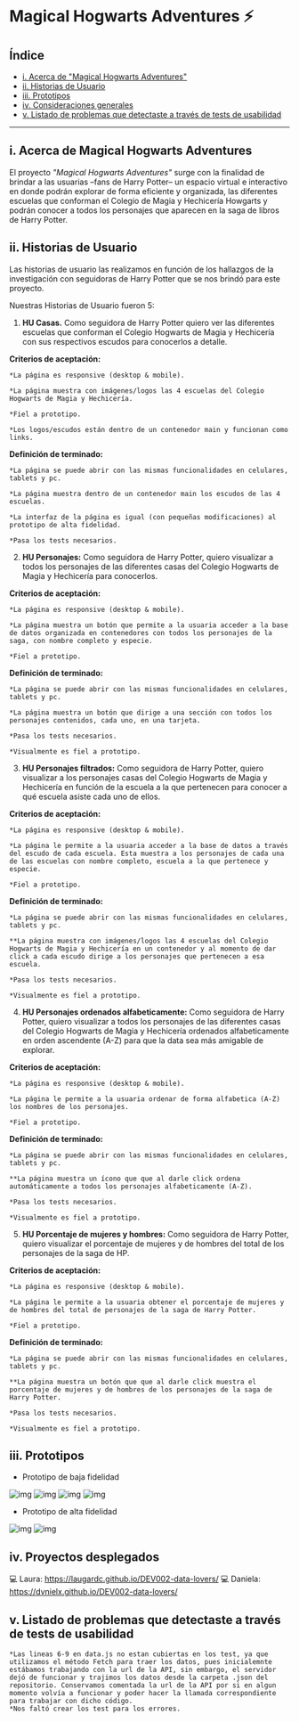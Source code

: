 # Magical Hogwarts Adventures ⚡️

## Índice

* [i. Acerca de "Magical Hogwarts Adventures"](#1-acerca-de-Magical_Hogwarts-Adventures)
* [ii. Historias de Usuario](#2-historias-de-usuario)
* [iii. Prototipos](#3-prototipos)
* [iv. Consideraciones generales](#4-consideraciones-generales)
* [v. Listado de problemas que detectaste a través de tests de usabilidad](#v-listado-de-problemas-que-detectaste-a-través-de-tests-de-usabilidad)


***

## i. Acerca de Magical Hogwarts Adventures

El proyecto _"Magical Hogwarts Adventures"_ surge con la finalidad de brindar a las usuarias –fans de Harry Potter– un espacio virtual e interactivo en donde podrán explorar de forma eficiente y organizada, las diferentes escuelas que conforman el Colegio de Magia y Hechicería Howgarts y podrán conocer a todos los personajes que aparecen en la saga de libros de Harry Potter. 


## ii. Historias de Usuario

Las historias de usuario las realizamos en función de los hallazgos de la investigación con seguidoras de Harry Potter que se nos brindó para este proyecto.

Nuestras Historias de Usuario fueron 5:

1. **HU Casas.** Como seguidora de Harry Potter quiero ver las diferentes escuelas que conforman el Colegio Hogwarts de Magia y Hechicería con sus respectivos escudos para conocerlos a detalle. 

**Criterios de aceptación:** 

    *La página es responsive (desktop & mobile).

    *La página muestra con imágenes/logos las 4 escuelas del Colegio Hogwarts de Magia y Hechicería.

    *Fiel a prototipo.

    *Los logos/escudos están dentro de un contenedor main y funcionan como links.


**Definición de terminado:**

    *La página se puede abrir con las mismas funcionalidades en celulares, tablets y pc.

    *La página muestra dentro de un contenedor main los escudos de las 4 escuelas.

    *La interfaz de la página es igual (con pequeñas modificaciones) al prototipo de alta fidelidad.

    *Pasa los tests necesarios.


2. **HU Personajes:** Como seguidora de Harry Potter, quiero visualizar a todos los personajes de las diferentes casas del Colegio Hogwarts de Magia y Hechicería para conocerlos.

**Criterios de aceptación:** 

    *La página es responsive (desktop & mobile).

    *La página muestra un botón que permite a la usuaria acceder a la base de datos organizada en contenedores con todos los personajes de la saga, con nombre completo y especie.

    *Fiel a prototipo.

**Definición de terminado:**

    *La página se puede abrir con las mismas funcionalidades en celulares, tablets y pc.

    *La página muestra un botón que dirige a una sección con todos los personajes contenidos, cada uno, en una tarjeta.

    *Pasa los tests necesarios.

    *Visualmente es fiel a prototipo.

3. **HU Personajes filtrados:** Como seguidora de Harry Potter, quiero visualizar a los personajes  casas del Colegio Hogwarts de Magia y Hechicería  en función de la escuela a la que pertenecen para conocer a qué escuela asiste cada uno de ellos.

**Criterios de aceptación:** 

    *La página es responsive (desktop & mobile).

    *La página le permite a la usuaria acceder a la base de datos a través del escudo de cada escuela. Esta muestra a los personajes de cada una de las escuelas con nombre completo, escuela a la que pertenece y especie.

    *Fiel a prototipo.

**Definición de terminado:**

    *La página se puede abrir con las mismas funcionalidades en celulares, tablets y pc.

    **La página muestra con imágenes/logos las 4 escuelas del Colegio Hogwarts de Magia y Hechicería en un contenedor y al momento de dar click a cada escudo dirige a los personajes que pertenecen a esa escuela.

    *Pasa los tests necesarios.

    *Visualmente es fiel a prototipo.


4. **HU Personajes ordenados alfabeticamente:** Como seguidora de Harry Potter, quiero visualizar a todos los personajes de las diferentes casas del Colegio Hogwarts de Magia y Hechicería ordenados alfabeticamente en orden ascendente (A-Z) para que la data sea más amigable de explorar.

**Criterios de aceptación:** 

    *La página es responsive (desktop & mobile).

    *La página le permite a la usuaria ordenar de forma alfabetica (A-Z) los nombres de los personajes.

    *Fiel a prototipo.

**Definición de terminado:**

    *La página se puede abrir con las mismas funcionalidades en celulares, tablets y pc.

    **La página muestra un ícono que que al darle click ordena automáticamente a todos los personajes alfabeticamente (A-Z).

    *Pasa los tests necesarios.

    *Visualmente es fiel a prototipo.


5. **HU Porcentaje de mujeres y hombres:** Como seguidora de Harry Potter, quiero visualizar el porcentaje de mujeres y de hombres del total de los personajes de la saga de HP.

**Criterios de aceptación:** 

    *La página es responsive (desktop & mobile).

    *La página le permite a la usuaria obtener el porcentaje de mujeres y de hombres del total de personajes de la saga de Harry Potter.

    *Fiel a prototipo.

**Definición de terminado:**

    *La página se puede abrir con las mismas funcionalidades en celulares, tablets y pc.

    **La página muestra un botón que que al darle click muestra el porcentaje de mujeres y de hombres de los personajes de la saga de Harry Potter. 

    *Pasa los tests necesarios.

    *Visualmente es fiel a prototipo.

## iii. Prototipos

* Prototipo de baja fidelidad

![img](./src/images/Prototipos/HU%20Casas%20.png)
![img](./src/images/Prototipos/HU%20Personajes.png)
![img](./src/images/Prototipos/HU%20Personajes%20Filtrados.png)
![img](./src/images/Prototipos/HU%20Orden%20A-Z%20y%20HU%20Porcentajes.png)

* Prototipo de alta fidelidad

![img](./src/images/tinified/Prototipo%20alta%20fidelidad%20mobile.png)
![img](./src/images/tinified/Prototipo%20alta%20fidelidad%20desktop.png)

## iv. Proyectos desplegados

💻 Laura: https://laugardc.github.io/DEV002-data-lovers/ 
💻 Daniela: https://dvnielx.github.io/DEV002-data-lovers/ 

## v. Listado de problemas que detectaste a través de tests de usabilidad

    *Las lineas 6-9 en data.js no estan cubiertas en los test, ya que utilizamos el método Fetch para traer los datos, pues inicialemnte estábamos trabajando con la url de la API, sin embargo, el servidor dejó de funcionar y trajimos los datos desde la carpeta .json del repositorio. Conservamos comentada la url de la API por si en algun momento volvía a funcionar y poder hacer la llamada correspondiente para trabajar con dicho código. 
    *Nos faltó crear los test para los errores.